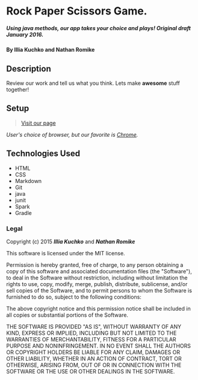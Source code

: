 # Rock Paper Scissors Game.

##### Using java methods, our app takes your choice and plays! Original draft January 2016.

#### By **Illia Kuchko** and **Nathan Romike**

## Description

Review our work and tell us what you think. Lets make **awesome** stuff together!

## Setup

>[Visit our page](http://nathanromike.github.io/RockPaperScissorsGame/)

_User's choice of browser, but our favorite is [Chrome](www.google.com/chrome/)._

## Technologies Used

* HTML
* CSS
* Markdown
* Git
* java
* junit
* Spark
* Gradle


### Legal


Copyright (c) 2015 **_Illia Kuchko_** and **_Nathan Romike_**

This software is licensed under the MIT license.

Permission is hereby granted, free of charge, to any person obtaining a copy
of this software and associated documentation files (the "Software"), to deal
in the Software without restriction, including without limitation the rights
to use, copy, modify, merge, publish, distribute, sublicense, and/or sell
copies of the Software, and to permit persons to whom the Software is
furnished to do so, subject to the following conditions:

The above copyright notice and this permission notice shall be included in
all copies or substantial portions of the Software.

THE SOFTWARE IS PROVIDED "AS IS", WITHOUT WARRANTY OF ANY KIND, EXPRESS OR
IMPLIED, INCLUDING BUT NOT LIMITED TO THE WARRANTIES OF MERCHANTABILITY,
FITNESS FOR A PARTICULAR PURPOSE AND NONINFRINGEMENT. IN NO EVENT SHALL THE
AUTHORS OR COPYRIGHT HOLDERS BE LIABLE FOR ANY CLAIM, DAMAGES OR OTHER
LIABILITY, WHETHER IN AN ACTION OF CONTRACT, TORT OR OTHERWISE, ARISING FROM,
OUT OF OR IN CONNECTION WITH THE SOFTWARE OR THE USE OR OTHER DEALINGS IN
THE SOFTWARE.
